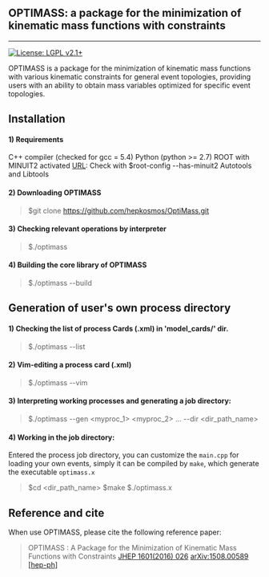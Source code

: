 ## OPTIMASS: a package for the minimization of kinematic mass functions with constraints
---
[![License: LGPL v2.1+](https://img.shields.io/badge/License-LGPL%20v2.1+-blue.svg)](https://www.gnu.org/licenses/lgpl.html)

OPTIMASS is a package for the minimization of kinematic mass functions with various kinematic constraints for 
general event topologies, providing users with an ability to obtain mass variables optimized for specific event topologies.








## Installation

#### 1) Requirements
  C++ compiler (checked for gcc = 5.4) 
  Python (python >= 2.7)
  ROOT with MINUIT2 activated [URL](https://root.cern.ch): Check with $root-config --has-minuit2
  Autotools and Libtools


#### 2) Downloading OPTIMASS

> $git clone https://github.com/hepkosmos/OptiMass.git


#### 3) Checking relevant operations by interpreter

> $./optimass


#### 4) Building the core library of OPTIMASS

> $./optimass --build



## Generation of user's own process directory

#### 1) Checking the list of process Cards (<myproc>.xml) in 'model_cards/' dir.

> $./optimass --list


#### 2) Vim-editing a process card (<myproc>.xml) 

> $./optimass --vim <myproc>


#### 3) Interpreting working processes and generating a job directory:

> $./optimass --gen <myproc_1> <myproc_2> ... --dir <dir_path_name>


#### 4) Working in the job directory:
Entered the process job directory, you can customize the `main.cpp` for loading your own events, 
simply it can be compiled by `make`, which generate the executable `optimass.x` 

> $cd <dir_path_name> 
> $make
> $./optimass.x


## Reference and cite
When use OPTIMASS, please cite the following reference paper:

>  OPTIMASS : A Package for the Minimization of Kinematic Mass Functions with Constraints
>  [JHEP 1601(2016) 026](https://link.springer.com/article/10.1007%2FJHEP01%282016%29026) [arXiv:1508.00589 [hep-ph]](https://arxiv.org/abs/1508.00589v2)


